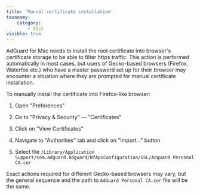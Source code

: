 ```yaml
---
title: 'Manual certificate installation'
taxonomy:
    category:
        - docs
visible: true
---
```


AdGuard for Mac needs to install the root certificate into browser's certificate storage to be able to filter https traffic. This action is performed automatically in most cases, but users of Gecko-based browsers (Firefox, Waterfox etc.) who have a master password set up for their browser may encounter a situation where they are prompted for manual certificate installation. 

To manually install the certificate into Firefox-like browser:

  1. Open "Preferences"
  
  2. Go to "Privacy & Security" — "Certificates" 
  
  3. Click on "View Certificates"
  
  4. Navigate to "Authorities" tab and click on "Import..." button
  
  5. Select file `/Library/Application Support/com.adguard.Adguard/NfApiConfiguration/SSL/Adguard Perosnal CA.cer`
  
Exact actions required for different Gecko-based browsers may vary, but the general sequence and the path to `AdGuard Personal CA.cer` file will be the same.

